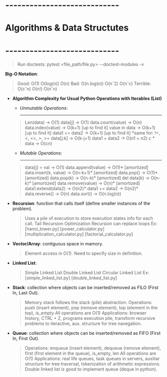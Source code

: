 # ---------------------------- #
# Algorithms & Data Structutes #
# ---------------------------- #

> Run doctests: pytest <file_path/file.py> --doctest-modules -v

**Big-O Notation**:
> Good:
    O(1)
    O(log(n))
    O(n)
> Bad:
    O(n.log(n))
    O(nˆ2)
    O(nˆc)
> Terrible:
    O(cˆn)
    O(n!)
    O(nˆn)

* **Algorithm Complexity for Usual Python Operations with Iterables (List)**
  * *Unmutable Operations*:
    **********************
  > Len(data)             -> O(1)
  > data[j]               -> O(1)
  > data.count(value)     -> O(n)
  > data.index(value)     -> O(k+1) [up to find it]
  > value in data         -> O(k+1) [up to find it]
  > data1 == data2        -> O(k+1) [up to find it] *same for: !=, <, <=, >, >=
  > data[j:k]             -> O(k-j+1)
  > data1 + data2         -> O(n1 + n2)
  > c * data              -> O(cn)

  * *Mutable Operations*:
    **********************
  > data[j] = val         -> O(1)
  > data.append(value)    -> O(1)* [amortized]
  > data.insert(k, value) -> O(n-k+1)* [amortized]
  > data.pop()            -> O(1)* [amortized]
  > data.pop(k)           -> O(n-k)* [amortized]
  > del data(k)           -> O(n-k)* [amortized]
  > data.remove(value)    -> O(n)* [amortized]
  > data1.extend(data2)   -> O(n2)*
  > data1 += data2        -> O(n2)*
  > data.reverse()        -> O(n)
  > data.sort()           -> O(n.log(n))

* **Recursion**: function that calls itself (define smaller instances of the problem).
  > Uses a pile of execution to store execution states info for each call.
  > Tail Recursion Optimization
  > Recursion can replace loops
  Ex: [hanoi_tower.py] [power_calculator.py] [multiplication_calculator.py] [factorial_calculator.py]

* **Vector/Array**: contiguous space in mamory. 
  > Element access in O(1).
  > Need to specify size in definition.

* **Linked List**:
  > Simple Linked List
  > Double Linked List
  > Circular Linked List
  Ex: [simple_linked_list.py] [double_linked_list.py]

* **Stack**: collection where objects can be inserted/removed as FILO (First In, Last Out).
  > Memory stack follows the stack (pile) abstraction.
  > Operations: push (insert element), pop (remove element), top (element in the top), is_empty
  > All operations are O(1)
  > Applications: browser history, CTRL + Z, programs execution pile, transform recursive problems to iteractive, aux. structure for tree navegation.

* **Queue**: collection where objects can be inserted/removed as FIFO (First In, First Out).
  > Operations: enqueue (insert element), dequeue (remove element), first (first element in the queue), is_empty, len
  > All operations are O(1)
  > Applications: real life queues, task queues in servers, auxiliar structure for tree traversal, tokenization of arithmetic expressions.
  > Double linked list is good to implement queue (deque in python).
